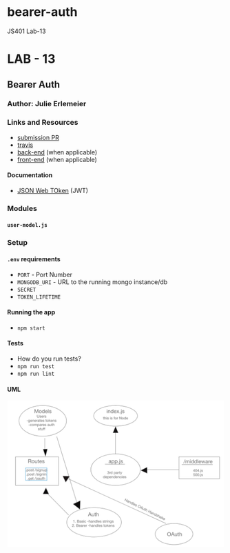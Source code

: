 # bearer-auth
JS401 Lab-13

# LAB - 13

## Bearer Auth

### Author: Julie Erlemeier

### Links and Resources
* [submission PR](http://xyz.com)
* [travis](http://xyz.com)
* [back-end](http://xyz.com) (when applicable)
* [front-end](http://xyz.com) (when applicable)

#### Documentation
* [JSON Web TOken](https://jwt.io/introduction/) (JWT)

### Modules
#### `user-model.js`

### Setup
#### `.env` requirements
* `PORT` - Port Number
* `MONGODB_URI` - URL to the running mongo instance/db
* `SECRET`
* `TOKEN_LIFETIME`

#### Running the app
* `npm start`
  
#### Tests
* How do you run tests?
* `npm run test`
* `npm run lint`

#### UML
![UML Bearer](./assets/UMLforBearer.jpg)